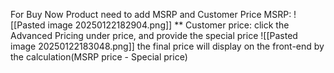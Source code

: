 For Buy Now Product need to add MSRP and Customer Price
MSRP:
![[Pasted image 20250122182904.png]]
** Customer price: click the Advanced Pricing under price, and provide the special price
![[Pasted image 20250122183048.png]]
 the final price will display on the front-end by the calculation(MSRP price - Special price)